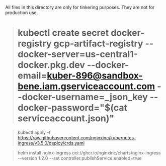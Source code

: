 All files in this directory are only for tinkering purposes. They are not for production use.

> # kubectl create secret docker-registry gcp-artifact-registry --docker-server=us-central1-docker.pkg.dev --docker-email=kuber-896@sandbox-bene.iam.gserviceaccount.com --docker-username=_json_key --docker-password="$(cat serviceaccount.json)"

> kubectl apply -f https://raw.githubusercontent.com/nginxinc/kubernetes-ingress/v3.5.0/deploy/crds.yaml

> helm install nginx-ingress oci://ghcr.io/nginxinc/charts/nginx-ingress --version 1.2.0 --set controller.publishService.enabled=true
